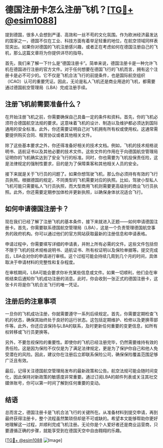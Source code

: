 # 德国注册卡怎么注册飞机？[[TG💪+ @esim1088](https://t.me/s/esim1088)]

提到德国，很多人会想到严谨、高效和一丝不苟的文化氛围。作为欧洲经济最发达的国家之一，德国不仅在工业、科技方面有着举足轻重的地位，在航空领域同样表现突出。如果你对德国的飞机注册感兴趣，或者正在考虑如何在德国注册自己的飞机，那么这篇文章将为你提供详尽的指导。

首先，我们来了解一下什么是“德国注册卡”。简单来说，德国注册卡是一种允许飞机在德国进行注册的官方文件。对于任何想要在德国飞行的飞机而言，拥有这个注册卡是必不可少的。它不仅是飞机合法飞行的前提条件，也是国际航空组织（ICAO）认可的重要凭证。因此，无论是私人飞机还是商业用途的飞机，都需要通过德国航空管理局（LBA）完成注册手续。

## 注册飞机前需要准备什么？

在开始注册飞机之前，你需要确保自己具备一定的条件和资料。首先，你的飞机必须符合德国航空法规的要求。这意味着飞机的设计、制造以及维护都必须达到国际通用的安全标准。此外，你还需要证明自己对飞机拥有所有权或使用权。这通常需要提供购买合同、租赁协议或者其他相关文件。

除了这些基本要求之外，你还得准备好相关的技术文档。例如，飞机的技术规格说明书、适航证书以及其他必要的技术文件。这些文件的作用在于向德国航空管理局证明你的飞机确实达到了安全飞行的标准。同时，你也需要为飞机投保责任险，这是法律规定的强制性要求，目的是为了保障乘客和其他相关人员的安全。

接下来就是关于飞行员的问题了。如果你想驾驶飞机，那么你必须持有有效的飞行员执照。根据德国的规定，不同类型的飞机需要对应的执照。比如，驾驶小型私人飞机可能只需要私人飞行员执照，而大型商用飞机则需要更高级别的商业飞行员执照。此外，你还需要定期参加体检并更新执照，以确保身体状况适合飞行。

## 如何申请德国注册卡？

现在我们已经了解了注册飞机的基本条件，接下来就进入正题——如何申请德国注册卡。首先，你需要联系德国航空管理局（LBA），这是一个负责管理德国航空事务的政府机构。你可以通过他们的官方网站获取最新的注册信息和申请表格。

申请过程中，你需要填写详细的申请表，并附上所有必需的文件。这些文件包括但不限于飞机的技术规格说明书、适航证书、所有权证明以及保险单据等。提交完成后，LBA会对你的申请进行审核。这个过程可能会持续几周到几个月的时间，具体取决于申请材料的完整性和复杂程度。

在审核期间，LBA可能会要求你补充某些信息或文件。如果一切顺利，他们会在审核结束后通知你飞机成功注册的消息。此时，你会收到一张正式的德国注册卡，这张卡片将是你飞机合法飞行的唯一凭证。

## 注册后的注意事项

一旦你的飞机成功注册，你就需要遵守一系列后续规定。首先，你需要定期检查飞机的状态，确保其始终处于良好的运行状态。这包括定期维护、检修以及更换零部件等。此外，你还应该保持与LBA的联系，及时更新任何重要的变更信息，如所有权转移或飞行员更换等。

另外，不要忽视保险的重要性。即使你的飞机已经注册完毕，仍然需要维持有效的责任险。这是因为保险不仅仅是为了满足法律规定，更是为了保护你自己和他人免受潜在的风险。因此，建议你在注册后立即联系保险公司，确保保险覆盖范围足够广泛且有效。

最后，记得关注德国航空管理局发布的最新政策和公告。航空法规可能会随时间变化，因此保持对新政策的敏感度非常重要。通过订阅LBA的邮件列表或关注其社交媒体账号，你可以第一时间了解到任何重要的变动。

## 结语

总而言之，德国注册卡是飞机合法飞行的关键所在。从准备材料到提交申请，再到最终获得注册卡，整个流程虽然繁琐但却是不可或缺的。希望本文能够帮助你更好地理解这一过程，并顺利完成飞机注册。无论你是个人爱好者还是商业运营商，只要遵循正确的步骤，就能享受到在德国天空中自由翱翔的乐趣。

[[TG💪+ @esim1088](https://t.me/s/esim1088) ![Image](https://i.postimg.cc/4NQfJmqS/Snipaste-2025-05-13-00-14-12.png)]